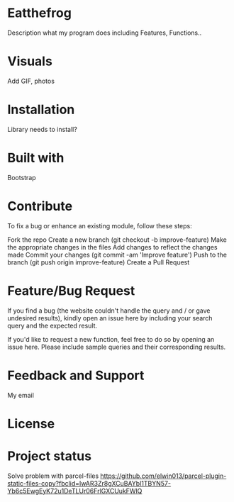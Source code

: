 <h1>Eatthefrog</h1>
<p>Description what my program does including Features, Functions..</p>
<h1>Visuals</h1>
<p>Add GIF, photos</p>
<h1>Installation</h1>
Library needs to install?
<h1>Built with</h1>
Bootstrap
<h1>Contribute</h1>
To fix a bug or enhance an existing module, follow these steps:

Fork the repo
Create a new branch (git checkout -b improve-feature)
Make the appropriate changes in the files
Add changes to reflect the changes made
Commit your changes (git commit -am 'Improve feature')
Push to the branch (git push origin improve-feature)
Create a Pull Request

<h1>Feature/Bug Request</h1>
If you find a bug (the website couldn't handle the query and / or gave undesired results), kindly open an issue here by including your search query and the expected result.

If you'd like to request a new function, feel free to do so by opening an issue here. Please include sample queries and their corresponding results.
<h1>Feedback and Support</h1>
<p>My email</p>
<h1>License</h1>
<h1>Project status</h1>






Solve problem with parcel-files
https://github.com/elwin013/parcel-plugin-static-files-copy?fbclid=IwAR3Zr8gXCuBAYbl1TBYN57-Yb6c5EwgEyK72u1DeTLUr06FrlGXCUukFWlQ
